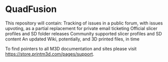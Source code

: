 # QuadFusion

This repository will contain:
  Tracking of issues in a public forum, with issues upvoting, as a partial replacement for private email ticketing
  Official slicer profiles and SD folder releases
  Community supported slicer profiles and SD content
  An updated Wiki, potentially, and 3D printed files, in time

To find pointers to all M3D documentation and sites please visit https://store.printm3d.com/pages/support.

